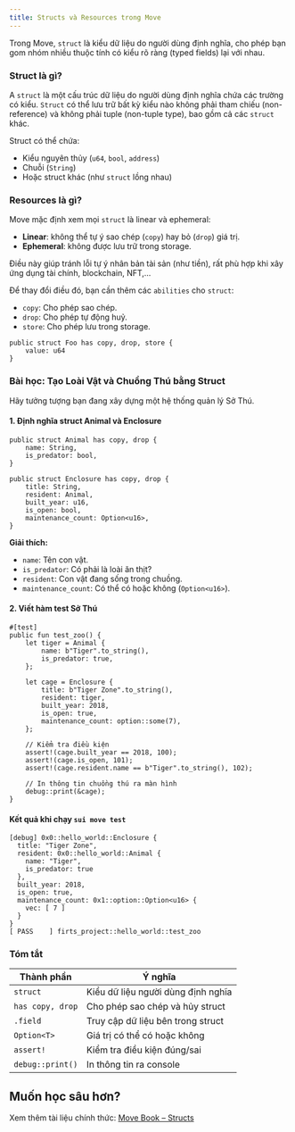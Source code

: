```yaml
---
title: Structs và Resources trong Move
---
```


Trong Move, `struct` là kiểu dữ liệu do người dùng định nghĩa, cho phép bạn gom nhóm nhiều thuộc tính có kiểu rõ ràng (typed fields) lại với nhau.

### Struct là gì?

A `struct` là một cấu trúc dữ liệu do người dùng định nghĩa chứa các trường có kiểu. `Struct` có thể lưu trữ bất kỳ kiểu nào không phải tham chiếu (non-reference) và không phải tuple (non-tuple type), bao gồm cả các `struct` khác.

Struct có thể chứa:

*   Kiểu nguyên thủy (`u64`, `bool`, `address`)
*   Chuỗi (`String`)
*   Hoặc struct khác (như `struct` lồng nhau)

### Resources là gì?

Move mặc định xem mọi `struct` là linear và ephemeral:

*   **Linear**: không thể tự ý sao chép (`copy`) hay bỏ (`drop`) giá trị.
*   **Ephemeral**: không được lưu trữ trong storage.

Điều này giúp tránh lỗi tự ý nhân bản tài sản (như tiền), rất phù hợp khi xây ứng dụng tài chính, blockchain, NFT,...

Để thay đổi điều đó, bạn cần thêm các `abilities` cho `struct`:

*   `copy`: Cho phép sao chép.
*   `drop`: Cho phép tự động huỷ.
*   `store`: Cho phép lưu trong storage.

```move
public struct Foo has copy, drop, store {
    value: u64
}
```

### Bài học: Tạo Loài Vật và Chuồng Thú bằng Struct

Hãy tưởng tượng bạn đang xây dựng một hệ thống quản lý Sở Thú.

#### 1. Định nghĩa struct Animal và Enclosure

```move
public struct Animal has copy, drop {
    name: String,
    is_predator: bool,
}

public struct Enclosure has copy, drop {
    title: String,
    resident: Animal,
    built_year: u16,
    is_open: bool,
    maintenance_count: Option<u16>,
}
```

**Giải thích:**

*   `name`: Tên con vật.
*   `is_predator`: Có phải là loài ăn thịt?
*   `resident`: Con vật đang sống trong chuồng.
*   `maintenance_count`: Có thể có hoặc không (`Option<u16>`).

#### 2. Viết hàm test Sở Thú

```move
#[test]
public fun test_zoo() {
    let tiger = Animal {
        name: b"Tiger".to_string(),
        is_predator: true,
    };

    let cage = Enclosure {
        title: b"Tiger Zone".to_string(),
        resident: tiger,
        built_year: 2018,
        is_open: true,
        maintenance_count: option::some(7),
    };

    // Kiểm tra điều kiện
    assert!(cage.built_year == 2018, 100);
    assert!(cage.is_open, 101);
    assert!(cage.resident.name == b"Tiger".to_string(), 102);

    // In thông tin chuồng thú ra màn hình
    debug::print(&cage); 
}
```

#### Kết quả khi chạy `sui move test`

```text
[debug] 0x0::hello_world::Enclosure {
  title: "Tiger Zone",
  resident: 0x0::hello_world::Animal {
    name: "Tiger",
    is_predator: true
  },
  built_year: 2018,
  is_open: true,
  maintenance_count: 0x1::option::Option<u16> {
    vec: [ 7 ]
  }
}
[ PASS    ] firts_project::hello_world::test_zoo
```

### Tóm tắt

| Thành phần | Ý nghĩa |
|---|---|
| `struct` | Kiểu dữ liệu người dùng định nghĩa |
| `has copy, drop` | Cho phép sao chép và hủy struct |
| `.field` | Truy cập dữ liệu bên trong struct |
| `Option<T>` | Giá trị có thể có hoặc không |
| `assert!` | Kiểm tra điều kiện đúng/sai |
| `debug::print()` | In thông tin ra console |

## Muốn học sâu hơn?

Xem thêm tài liệu chính thức:
[Move Book – Structs](https://move-language.github.io/move/structs.html) 